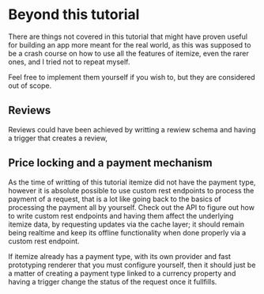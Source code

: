 # Beyond this tutorial

There are things not covered in this tutorial that might have proven useful for building an app more meant for the real world, as this was supposed to be a crash course on how to use all the features of itemize, even the rarer ones, and I tried not to repeat myself.

Feel free to implement them yourself if you wish to, but they are considered out of scope.

## Reviews

Reviews could have been achieved by writting a rewiew schema and having a trigger that creates a review, 

## Price locking and a payment mechanism

As the time of writting of this tutorial itemize did not have the payment type, however it is absolute possible to use custom rest endpoints to process the payment of a request, that is a lot like going back to the basics of processing the payment all by yourself. Check out the API to figure out how to write custom rest endpoints and having them affect the underlying itemize data, by requesting updates via the cache layer; it should remain being realtime and keep its offline functionality when done properly via a custom rest endpoint.

If itemize already has a payment type, with its own provider and fast prototyping renderer that you must configure yourself, then it should just be a matter of creating a payment type linked to a currency property and having a trigger change the status of the request once it fullfills.
